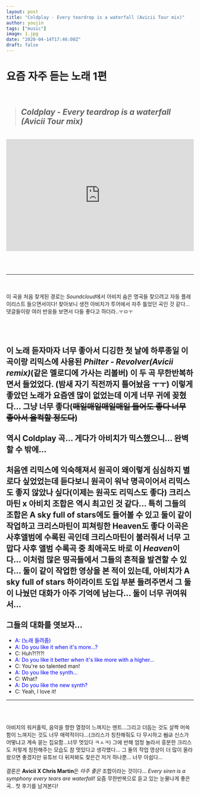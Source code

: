 ```yaml
---
layout: post
title: "Coldplay - Every teardrop is a waterfall (Avicii Tour mix)"
author: youjin
tags: ["music"]
image: 1.jpg
date: "2020-04-14T17:46:00Z"
draft: false
---
```


#   요즘 자주 듣는 노래 1편

<br>

> ## *Coldplay - Every teardrop is a waterfall (Avicii Tour mix)*

<br>

<iframe width="100%" height="300" scrolling="no" frameborder="no" allow="autoplay" src="https://w.soundcloud.com/player/?url=https%3A//api.soundcloud.com/tracks/127735236&color=%23ff5500&auto_play=true&hide_related=false&show_comments=true&show_user=true&show_reposts=false&show_teaser=true&visual=true"></iframe>

<br><br>

***

<br><br>
이 곡을 처음 찾게된 경로는 *Soundcloud*에서 아비치 숨은 명곡들 찾으려고 자동 플레이리스트 들으면서이다!
찾아보니 생전 아비치가 투어에서 자주 틀었던 곡인 것 같다... 댓글들이랑 여러 반응들 보면서 다들 좋다고 하더라..ㅜㅁㅜ

<br><br>
이 노래 듣자마자 너무 좋아서 디깅한 첫 날에 하루종일 이 곡이랑 리믹스에 사용된 *Philter - Revolver(Avicii remix)*(같은 멜로디에 가사는 리볼버) 이 두 곡 무한반복하면서 들었었다. (밤새 자기 직전까지 틀어놨음 ㅜㅜ)
이렇게 좋았던 노래가 요즘엔 많이 없었는데 이게 너무 귀에 꽂혔다... 그냥 너무 좋다(~~매일매일매일매일 들어도 좋다 너무 좋아서 울컥할 정도다~~)
<br><br>
역시 Coldplay 곡... 게다가 아비치가 믹스했으니... 완벽할 수 밖에...
<br><br>
처음엔 리믹스에 익숙해져서 원곡이 왜이렇게 심심하지 별로다 싶었었는데 듣다보니 원곡이 워낙 **명곡**이어서 리믹스도 좋지 않았나 싶다(이제는 원곡도 리믹스도 좋다)
크리스마틴 x 아비치 조합은 역시 최고인 것 같다... 특히 그들의 조합은 **A sky full of stars**에도 들어볼 수 있고 둘이 같이 작업하고 크리스마틴이 피쳐링한 **Heaven**도 좋다 이곡은 사후앨범에 수록된 곡인데 크리스마틴이 불러줘서 너무 고맙다
사후 앨범 수록곡 중 최애곡도 바로 이 *Heaven*이다... 이처럼 많은 띵곡들에서 그들의 흔적을 발견할 수 있다... 둘이 같이 작업한 영상을 본 적이 있는데, 아비치가 A sky full of stars 하이라이트 도입 부분 들려주면서 그 둘이 나눴던 대화가 아주 기억에 남는다... 둘이 너무 귀여워서...
<br><br>그들의 대화를 엿보자...<br>
---
  - <font color="blue">A: (노래 들려줌)</font>
  - <font color="blue">A: Do you like it when it's more...?</font>
  - C: Huh?!?!?!
  - <font color="blue">A: Do you like it better when it's like more with a higher...</font>
  - C: You're so talented man!
  - <font color="blue">A: Do you like the synth...</font>
  - C: What?
  - <font color="blue">A: Do you like the new synth?</font>
  - C: Yeah, I love it!<br>



---
<!-- 대화 끝 --><br><br>
아비치의 워커홀릭, 음악을 향한 열정이 느껴지는 멘트...그리고 더듬는 것도 살짝 머쓱함이 느껴지는 것도 너무 매력적이다...(크리스가 칭찬해줘도 다 무시하고 ~~씹고~~ 신스가 어떻냐고 계속 묻는 집요함...너무 멋있다 ㅋㅅㅋ) 그에 반해 엄청 놀라서 흥분한 크리스도 저렇게 칭찬해주는 모습도 참 멋있다고 생각했다...
그 둘의 작업 영상이 더 많이 올라왔으면 좋겠지만 유튜브 다 뒤져봐도 찾은건 저거 하나뿐... 너무 아쉽다...
<br><br>
결론은 **Avicii X Chris Martin**은 *아주 좋은* 조합이라는 것이다... *Every siren is a symphony every tears are waterfall!* 요즘 무한반복으로 듣고 있는 눈물나게 좋은 곡.. 첫 후기를 남겨본다!
<br><br><br>
